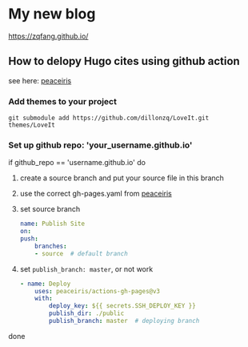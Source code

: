 # My new blog

https://zqfang.github.io/

## How to delopy Hugo cites using github action
see here: [peaceiris](https://github.com/peaceiris/actions-gh-pages)

### Add themes to your project
```shell
git submodule add https://github.com/dillonzq/LoveIt.git  themes/LoveIt
```
### Set up github repo: 'your_username.github.io'
if github_repo == 'username.github.io'
do

1. create a source branch and put your source file in this branch
2. use the correct gh-pages.yaml from [peaceiris](https://github.com/peaceiris/actions-gh-pages)

3. set source branch
    ```yaml
    name: Publish Site
    on: 
    push:
        branches:
        - source  # default branch
    ```
4. set `publish_branch: master`, or not work
    ```yaml
    - name: Deploy
        uses: peaceiris/actions-gh-pages@v3
        with:
            deploy_key: ${{ secrets.SSH_DEPLOY_KEY }}
            publish_dir: ./public
            publish_branch: master  # deploying branch  
    ```

done